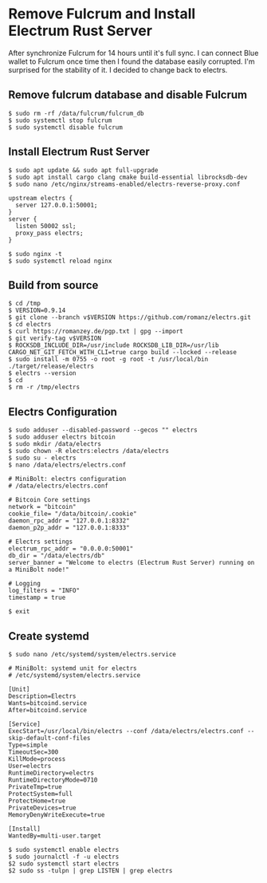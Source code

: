 # Remove Fulcrum and Install Electrum Rust Server

After synchronize Fulcrum for 14 hours until it's full sync. I can connect Blue wallet to Fulcrum once time then I found the database easily corrupted. I'm surprised for the stability of it. I decided to change back to electrs.

## Remove fulcrum database and disable Fulcrum
~~~
$ sudo rm -rf /data/fulcrum/fulcrum_db
$ sudo systemctl stop fulcrum
$ sudo systemctl disable fulcrum
~~~

## Install Electrum Rust Server
~~~
$ sudo apt update && sudo apt full-upgrade
$ sudo apt install cargo clang cmake build-essential librocksdb-dev
$ sudo nano /etc/nginx/streams-enabled/electrs-reverse-proxy.conf
~~~
~~~
upstream electrs {
  server 127.0.0.1:50001;
}
server {
  listen 50002 ssl;
  proxy_pass electrs;
}
~~~
~~~
$ sudo nginx -t
$ sudo systemctl reload nginx
~~~
## Build from source
~~~
$ cd /tmp
$ VERSION=0.9.14
$ git clone --branch v$VERSION https://github.com/romanz/electrs.git
$ cd electrs
$ curl https://romanzey.de/pgp.txt | gpg --import
$ git verify-tag v$VERSION
$ ROCKSDB_INCLUDE_DIR=/usr/include ROCKSDB_LIB_DIR=/usr/lib CARGO_NET_GIT_FETCH_WITH_CLI=true cargo build --locked --release
$ sudo install -m 0755 -o root -g root -t /usr/local/bin ./target/release/electrs
$ electrs --version
$ cd
$ rm -r /tmp/electrs
~~~
## Electrs Configuration
~~~
$ sudo adduser --disabled-password --gecos "" electrs
$ sudo adduser electrs bitcoin
$ sudo mkdir /data/electrs
$ sudo chown -R electrs:electrs /data/electrs
$ sudo su - electrs
$ nano /data/electrs/electrs.conf
~~~
~~~
# MiniBolt: electrs configuration
# /data/electrs/electrs.conf

# Bitcoin Core settings
network = "bitcoin"
cookie_file= "/data/bitcoin/.cookie"
daemon_rpc_addr = "127.0.0.1:8332"
daemon_p2p_addr = "127.0.0.1:8333"

# Electrs settings
electrum_rpc_addr = "0.0.0.0:50001"
db_dir = "/data/electrs/db"
server_banner = "Welcome to electrs (Electrum Rust Server) running on a MiniBolt node!"

# Logging
log_filters = "INFO"
timestamp = true
~~~
~~~
$ exit
~~~
## Create systemd
~~~
$ sudo nano /etc/systemd/system/electrs.service
~~~
~~~
# MiniBolt: systemd unit for electrs
# /etc/systemd/system/electrs.service

[Unit]
Description=Electrs
Wants=bitcoind.service
After=bitcoind.service

[Service]
ExecStart=/usr/local/bin/electrs --conf /data/electrs/electrs.conf --skip-default-conf-files
Type=simple
TimeoutSec=300
KillMode=process
User=electrs
RuntimeDirectory=electrs
RuntimeDirectoryMode=0710
PrivateTmp=true
ProtectSystem=full
ProtectHome=true
PrivateDevices=true
MemoryDenyWriteExecute=true

[Install]
WantedBy=multi-user.target
~~~
~~~
$ sudo systemctl enable electrs
$ sudo journalctl -f -u electrs
$2 sudo systemctl start electrs
$2 sudo ss -tulpn | grep LISTEN | grep electrs
~~~

